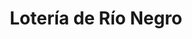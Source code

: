 ---
title: "Lotería de Río Negro"
url: /cipolletti/loteria-de-rio-negro-general-roca/
shop: Lotterie
---